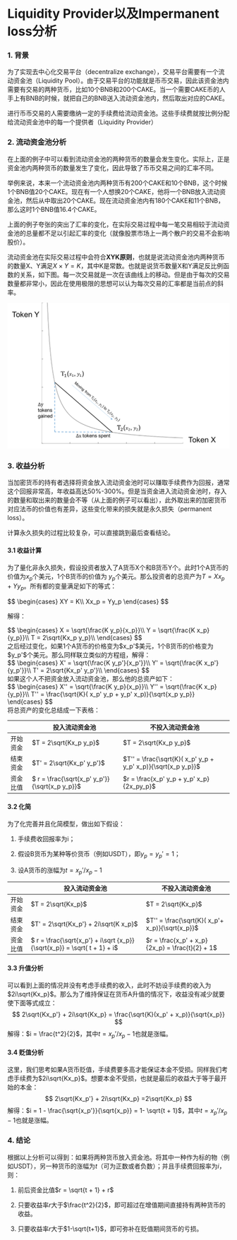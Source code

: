 # Liquidity Provider以及Impermanent loss分析



### 1. 背景

为了实现去中心化交易平台（decentralize exchange），交易平台需要有一个流动资金池（Liquidity Pool）。由于交易平台的功能就是币币交易，因此该资金池内需要有交易的两种货币，比如10个BNB和200个CAKE。当一个需要CAKE币的人手上有BNB的时候，就把自己的BNB送入流动资金池内，然后取出对应的CAKE。

进行币币交易的人需要缴纳一定的手续费给流动资金池。这些手续费就按比例分配给流动资金池中的每一个提供者（Liquidity Provider）



### 2. 流动资金池分析

在上面的例子中可以看到流动资金池的两种货币的数量会发生变化。实际上，正是资金池内两种货币的数量发生了变化，因此导致了币币交易之间的汇率不同。

举例来说，本来一个流动资金池内两种货币有200个CAKE和10个BNB，这个时候1个BNB值20个CAKE。现在有一个人想换20个CAKE，他将一个BNB放入流动资金池，然后从中取出20个CAKE。现在流动资金池内有180个CAKE和11个BNB，那么这时1个BNB值16.4个CAKE。

上面的例子夸张的突出了汇率的变化，在实际交易过程中每一笔交易相较于流动资金池的总量都不足以引起汇率的变化（就像股票市场上一两个散户的交易不会影响股价）。

流动资金池在实际交易过程中会符合**XYK原则**，也就是说流动资金池内两种货币的数量X、Y满足$X \times Y = K$，其中K是常数。也就是说货币数量X和Y满足反比例函数的关系，如下图。每一次交易就是一次在该曲线上的移动。但是由于每次的交易数量都非常小，因此在使用极限的思想可以认为每次交易的汇率都是当前点的斜率。

<img src="./pic/lp_xyk.png" alt="lp_xyk" style="zoom: 50%;" />



### 3. 收益分析

当加密货币的持有者选择将资金放入流动资金池时可以赚取手续费作为回报，通常这个回报非常高，年收益高达50%-300%。但是当资金进入流动资金池时，存入的数量和取出来的数量会不等（从上面的例子可以看出），此外取出来的加密货币对应法币的价值也有差异，这些变化带来的损失就是永久损失（permanent loss）。

计算永久损失的过程比较复杂，可以直接跳到最后查看结论。

#### 3.1 收益计算

为了量化非永久损失，假设投资者放入了A货币X个和B货币Y个。此时1个A货币的价值为$x_p$个美元，1个B货币的价值为 $y_p$个美元。那么投资者的总资产为$T = X x_p + Y y_p$。所有都的变量满足如下的等式：

<div>$$
\begin{cases}
XY = K\\
Xx_p = Yy_p
\end{cases}
$$</div>

解得：
<div>$$
\begin{cases}
X = \sqrt{\frac{K y_p}{x_p}}\\
Y = \sqrt{\frac{K x_p}{y_p}}\\
T = 2\sqrt{Kx_p y_p}\\
\end{cases}
$$</div>
之后经过变化，如果1个A货币的价格变为$x_p'$美元，1个B货币的价格变为$y_p'$个美元。那么同样联立类似的方程组，解得：
<div>$$
\begin{cases}
X' = \sqrt{\frac{K y_p'}{x_p'}}\\
Y' = \sqrt{\frac{K x_p'}{y_p'}}\\
T' = 2\sqrt{Kx_p' y_p'}\\
\end{cases}
$$</div>
如果这个人不把资金放入流动资金池，那么他的总资产如下：
<div>$$
\begin{cases}
X'' = \sqrt{\frac{K y_p}{x_p}}\\
Y'' = \sqrt{\frac{K x_p}{y_p}}\\
T'' = \frac{\sqrt{K}( x_p' y_p + y_p' x_p)}{\sqrt{x_p y_p}}
\end{cases}
$$</div>
将总资产的变化总结成一下表格：

|          | 投入流动资金池                                 | 不投入流动资金池                                             |
| -------- | ---------------------------------------------- | ------------------------------------------------------------ |
| 开始资金 | $T = 2\sqrt{Kx_p y_p}$                         | $T = 2\sqrt{Kx_p y_p}$                                       |
| 结束资金 | $T' = 2\sqrt{Kx_p' y_p'}$                      | $T'' = \frac{\sqrt{K}( x_p' y_p + y_p' x_p)}{\sqrt{x_p y_p}}$ |
| 资金比值 | $ r = \frac{\sqrt{x_p' y_p'}}{\sqrt{x_p y_p}}$ | $r = \frac{x_p' y_p + y_p' x_p}{2x_py_p}$                    |

#### 3.2 化简

为了化完善并且化简模型，做出如下假设：

1. 手续费收回报率为i；
2. 假设B货币为某种等价货币（例如USDT），即$y_p = y_p' = 1$；

3. 设A货币的涨幅为$t = x_p' / x_p - 1$

|          | 投入流动资金池                                               | 不投入流动资金池                                 |
| -------- | ------------------------------------------------------------ | ------------------------------------------------ |
| 开始资金 | $T = 2\sqrt{Kx_p}$                                           | $T = 2\sqrt{Kx_p}$                               |
| 结束资金 | $T' = 2\sqrt{Kx_p'} + 2i\sqrt{K x_p}$                        | $T'' = \frac{\sqrt{K}( x_p'+ x_p)}{\sqrt{x_p}}$  |
| 资金比值 | $ r = \frac{\sqrt{x_p'} + i\sqrt {x_p}}{\sqrt{x_p}} = \sqrt{ t + 1} + i$ | $r = \frac{x_p' +  x_p}{2x_p} = \frac{t}{2} + 1$ |

#### 3.3 升值分析

可以看到上面的情况并没有考虑手续费的收入，此时不妨设手续费的收入为$2i\sqrt{Kx_p}$。那么为了维持保证在货币A升值的情况下，收益没有减少就要使下面等式成立：
$$
2\sqrt{Kx_p'} + 2i\sqrt{Kx_p} = \frac{\sqrt{K}(x_p' + x_p)}{\sqrt{x_p}}
$$
解得：$i = \frac{t^2}{2}$，其中$t = x_p' / x_p - 1$也就是涨幅。

#### 3.4 贬值分析

这里，我们思考如果A货币贬值，手续费要多高才能保证本金不受损。同样我们考虑手续费为$2i\sqrt{Kx_p}$。想要本金不受损，也就是最后的收益大于等于最开始的本金：
$$
2\sqrt{Kx_p'} + 2i\sqrt{Kx_p} =2\sqrt{Kx_p}
$$
解得：$i = 1 - \frac{\sqrt{x_p'}}{\sqrt{x_p}} = 1- \sqrt{t + 1}$，其中$t = x_p' /x_p - 1$也就是涨幅。



### 4. 结论

根据以上分析可以得到：如果将两种货币放入资金池。将其中一种作为标的物（例如USDT），另一种货币的涨幅为$t$（可为正数或者负数）；并且手续费回报率为$i$，则：

1. 前后资金比值$r = \sqrt{t + 1} + r$

2. 只要收益率$r$大于$\frac{t^2}{2}$，即可超过在增值期间直接持有两种货币的收益。

3. 只要收益率$r$大于$1-\sqrt{t+1}$，即可弥补在贬值期间货币的亏损。


